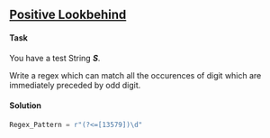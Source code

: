 ## [Positive Lookbehind](https://www.hackerrank.com/challenges/positive-lookbehind/problem)

#### Task

You have a test String ***S***. 

Write a regex which can match all the occurences of digit which are immediately preceded by odd digit.

#### Solution

```python
Regex_Pattern = r"(?<=[13579])\d"
```

